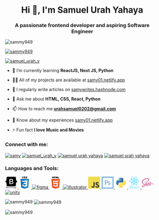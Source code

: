 <h1 align="center">Hi 👋, I'm Samuel Urah Yahaya</h1>
<h3 align="center">A passionate frontend developer and aspiring Software Engineer</h3>

<p align="left"> <img src="https://komarev.com/ghpvc/?username=sammy949&label=Profile%20views&color=0e75b6&style=flat" alt="sammy949" /> </p>

<p align="left"> <a href="https://github.com/ryo-ma/github-profile-trophy"><img src="https://github-profile-trophy.vercel.app/?username=sammy949" alt="sammy949" /></a> </p>

<p align="left"> <a href="https://twitter.com/samuel_urah_y" target="blank"><img src="https://img.shields.io/twitter/follow/samuel_urah_y?logo=twitter&style=for-the-badge" alt="samuel_urah_y" /></a> </p>

- 🌱 I’m currently learning **ReactJS, Next JS, Python**

- 👨‍💻 All of my projects are available at [samy01.netlify.app](samy01.netlify.app)

- 📝 I regularly write articles on [samywrites.hashnode.com](samywrites.hashnode.com)

- 💬 Ask me about **HTML, CSS, React, Python**

- 📫 How to reach me **urahsamuel0202@gmail.com**

- 📄 Know about my experiences [samy01.netlify.app](samy01.netlify.app)

- ⚡ Fun fact **I love Music and Movies**

<h3 align="left">Connect with me:</h3>
<p align="left">
<a href="https://dev.to/samy" target="blank"><img align="center" src="https://raw.githubusercontent.com/rahuldkjain/github-profile-readme-generator/master/src/images/icons/Social/devto.svg" alt="samy" height="30" width="40" /></a>
<a href="https://twitter.com/samuel_urah_y" target="blank"><img align="center" src="https://raw.githubusercontent.com/rahuldkjain/github-profile-readme-generator/master/src/images/icons/Social/twitter.svg" alt="samuel_urah_y" height="30" width="40" /></a>
<a href="https://linkedin.com/in/samuel urah yahaya" target="blank"><img align="center" src="https://raw.githubusercontent.com/rahuldkjain/github-profile-readme-generator/master/src/images/icons/Social/linked-in-alt.svg" alt="samuel urah yahaya" height="30" width="40" /></a>
<a href="https://fb.com/samuel urah yahaya" target="blank"><img align="center" src="https://raw.githubusercontent.com/rahuldkjain/github-profile-readme-generator/master/src/images/icons/Social/facebook.svg" alt="samuel urah yahaya" height="30" width="40" /></a>
</p>

<h3 align="left">Languages and Tools:</h3>
<p align="left"> <a href="https://getbootstrap.com" target="_blank" rel="noreferrer"> <img src="https://raw.githubusercontent.com/devicons/devicon/master/icons/bootstrap/bootstrap-plain-wordmark.svg" alt="bootstrap" width="40" height="40"/> </a> <a href="https://www.w3schools.com/css/" target="_blank" rel="noreferrer"> <img src="https://raw.githubusercontent.com/devicons/devicon/master/icons/css3/css3-original-wordmark.svg" alt="css3" width="40" height="40"/> </a> <a href="https://www.figma.com/" target="_blank" rel="noreferrer"> <img src="https://www.vectorlogo.zone/logos/figma/figma-icon.svg" alt="figma" width="40" height="40"/> </a> <a href="https://www.w3.org/html/" target="_blank" rel="noreferrer"> <img src="https://raw.githubusercontent.com/devicons/devicon/master/icons/html5/html5-original-wordmark.svg" alt="html5" width="40" height="40"/> </a> <a href="https://www.adobe.com/in/products/illustrator.html" target="_blank" rel="noreferrer"> <img src="https://www.vectorlogo.zone/logos/adobe_illustrator/adobe_illustrator-icon.svg" alt="illustrator" width="40" height="40"/> </a> <a href="https://developer.mozilla.org/en-US/docs/Web/JavaScript" target="_blank" rel="noreferrer"> <img src="https://raw.githubusercontent.com/devicons/devicon/master/icons/javascript/javascript-original.svg" alt="javascript" width="40" height="40"/> </a> <a href="https://www.photoshop.com/en" target="_blank" rel="noreferrer"> <img src="https://raw.githubusercontent.com/devicons/devicon/master/icons/photoshop/photoshop-line.svg" alt="photoshop" width="40" height="40"/> </a> <a href="https://www.python.org" target="_blank" rel="noreferrer"> <img src="https://raw.githubusercontent.com/devicons/devicon/master/icons/python/python-original.svg" alt="python" width="40" height="40"/> </a> <a href="https://reactjs.org/" target="_blank" rel="noreferrer"> <img src="https://raw.githubusercontent.com/devicons/devicon/master/icons/react/react-original-wordmark.svg" alt="react" width="40" height="40"/> </a> <a href="https://sass-lang.com" target="_blank" rel="noreferrer"> <img src="https://raw.githubusercontent.com/devicons/devicon/master/icons/sass/sass-original.svg" alt="sass" width="40" height="40"/> </a> <a href="https://unity.com/" target="_blank" rel="noreferrer"> <img src="https://www.vectorlogo.zone/logos/unity3d/unity3d-icon.svg" alt="unity" width="40" height="40"/> </a> </p>

<p><img align="left" src="https://github-readme-stats.vercel.app/api/top-langs?username=sammy949&show_icons=true&locale=en&layout=compact" alt="sammy949" /></p>

<p>&nbsp;<img align="center" src="https://github-readme-stats.vercel.app/api?username=sammy949&show_icons=true&locale=en" alt="sammy949" /></p>

<p><img align="center" src="https://github-readme-streak-stats.herokuapp.com/?user=sammy949&" alt="sammy949" /></p>

